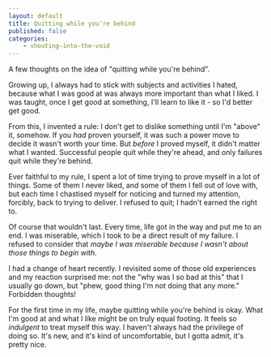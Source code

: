 ```yaml
---
layout: default
title: Quitting while you're behind
published: false
categories:
    - shouting-into-the-void
---
```


A few thoughts on the idea of "quitting while you're behind".

Growing up, I always had to stick with subjects and activities I hated, because what I was good at was always more important than what I liked. I was taught, once I get good at something, I'll learn to like it - so I'd better get good.

From this, I invented a rule: I don't get to dislike something until I'm "above" it, somehow. If you *had* proven yourself, it was such a power move to decide it wasn't worth your time. But *before* I proved myself, it didn't matter what I wanted. Successful people quit while they're ahead, and only failures quit while they're behind.

Ever faithful to my rule, I spent a lot of time trying to prove myself in a lot of things. Some of them I never liked, and some of them I fell out of love with, but each time I chastised myself for noticing and turned my attention, forcibly, back to trying to deliver. I refused to quit; I hadn't earned the right to.

Of course that wouldn't last. Every time, life got in the way and put me to an end. I was miserable, which I took to be a direct result of my failure. I refused to consider that *maybe I was miserable because I wasn't about those things to begin with.*

I had a change of heart recently. I revisited some of those old experiences and my reaction surprised me: not the "why was I so bad at this" that I usually go down, but "phew, good thing I'm not doing that any more." Forbidden thoughts!

For the first time in my life, maybe quitting while you're behind is okay. What I'm good at and what I like might be on truly equal footing. It feels so *indulgent* to treat myself this way. I haven't always had the privilege of doing so. It's new, and it's kind of uncomfortable, but I gotta admit, it's pretty nice.
